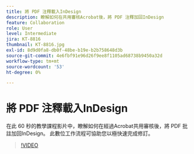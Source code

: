 ```yaml
---
title: 將 PDF 注釋載入InDesign
description: 瞭解如何在共用審核Acrobat後，將 PDF 注釋加回InDesign
feature: Collaboration
role: User
level: Intermediate
jira: KT-8816
thumbnail: KT-8816.jpg
exl-id: 8d9d0fa8-db0f-48be-b19e-b2b758648d3b
source-git-commit: 4e6fbf91e96d26f9ee8f1105ad68738b9450a32d
workflow-type: tm+mt
source-wordcount: '53'
ht-degree: 0%

---
```


# 將 PDF 注釋載入InDesign

在此 60 秒的教學課程影片中，瞭解如何在經過Acrobat共用審核後，將 PDF 批註加回InDesign。 此數位工作流程可協助您以極快速完成修訂。

>[!VIDEO](https://video.tv.adobe.com/v/336907?quality=12&learn=on&hidetitle=true)
